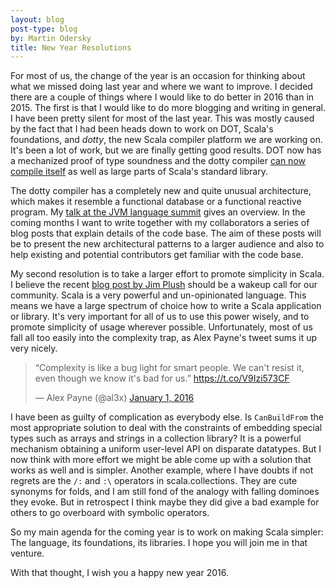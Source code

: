 ```yaml
---
layout: blog
post-type: blog
by: Martin Odersky
title: New Year Resolutions
---
```


For most of us, the change of the year is an occasion for thinking
about what we missed doing last year and where we want to improve. I decided
there are a couple of things where I would like to do better in 2016
than in 2015. The first is that I would like to do more blogging and
writing in general. I have been pretty silent for most of the last
year. This was mostly caused by the fact that I had been heads down to
work on DOT, Scala's foundations, and _dotty_, the new Scala compiler
platform we are working on. It's been a lot of work, but we are finally
getting good results. DOT now has a mechanized proof of type soundness
and the dotty compiler [can now compile
itself](http://www.scala-lang.org/blog/2015/10/23/dotty-compiler-bootstraps.html)
as well as large parts of Scala's standard library.

The dotty compiler has a completely new and quite unusual
architecture, which makes it resemble a functional database or a
functional reactive program. My [talk at the JVM language
summit](https://www.youtube.com/watch?v=WxyyJyB_Ssc) gives an
overview. In the coming months I want to write together with my
collaborators a series of blog posts
 that explain details of the code base. The
aim of these posts will be to present the new architectural patterns
to a larger audience and also to help existing and potential
contributors get familiar with the code base.

My second resolution is to take a larger effort to promote simplicity
in Scala. I believe the recent [blog post by Jim
Plush](http://jimplush.com/talk/2015/12/19/moving-a-team-from-scala-to-golang/) should be a wakeup call for our
community. Scala is a very powerful and un-opinionated language.  This
means we have a large spectrum of choice how to write a Scala
application or library. It's very important for all of us to use this
power wisely, and to promote simplicity of usage wherever possible.
Unfortunately, most of us fall all too easily into the complexity
trap, as Alex Payne's tweet sums it up very nicely.

<blockquote class="twitter-tweet" lang="en"><p lang="en" dir="ltr">“Complexity is like a bug light for smart people. We can&#39;t resist it, even though we know it&#39;s bad for us.” <a href="https://t.co/V9Izi573CF">https://t.co/V9Izi573CF</a></p>&mdash; Alex Payne (@al3x) <a href="https://twitter.com/al3x/status/683036775942496256">January 1, 2016</a></blockquote>
<script async src="//platform.twitter.com/widgets.js" charset="utf-8"></script>

I have been as guilty of complication as everybody else. Is
`CanBuildFrom` the most appropriate solution to deal with the
constraints of embedding special types such as arrays and strings in a
collection library? It is a powerful mechanism obtaining a uniform
user-level API on disparate datatypes. But I now think with more
effort we might be able come up with a solution that works as well and
is simpler. Another example, where I have doubts if not regrets are
the `/:` and `:\` operators in scala.collections.  They are cute
synonyms for folds, and I am still fond of the analogy with falling
dominoes they evoke. But in retrospect I think maybe they did give a
bad example for others to go overboard with symbolic operators.

So my main agenda for the coming year is to work on making Scala
simpler: The language, its foundations, its libraries. I hope you
will join me in that venture.

With that thought, I wish you a happy new year 2016.




